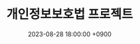 ---
layout: post
toc: true
title: "개인정보보호법 프로젝트"
date: 2023-08-28 18:00:00 +0900
categories: CPPG
tags: [개인정보보호법]
---